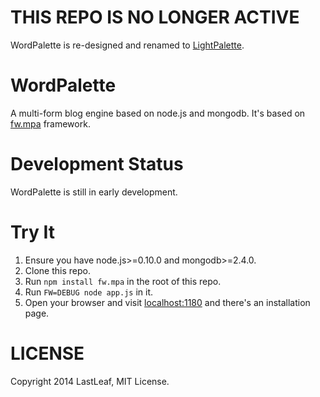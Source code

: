# THIS REPO IS NO LONGER ACTIVE #
WordPalette is re-designed and renamed to [LightPalette](http://github.com/LastLeaf/LightPalette).

# WordPalette #
A multi-form blog engine based on node.js and mongodb. It's based on [fw.mpa](http://github.com/LastLeaf/fw.mpa) framework.

# Development Status #
WordPalette is still in early development.

# Try It #
1. Ensure you have node.js>=0.10.0 and mongodb>=2.4.0.
1. Clone this repo.
1. Run `npm install fw.mpa` in the root of this repo.
1. Run `FW=DEBUG node app.js` in it.
1. Open your browser and visit [localhost:1180](http://localhost:1180/) and there's an installation page.

# LICENSE #
Copyright 2014 LastLeaf, MIT License.
